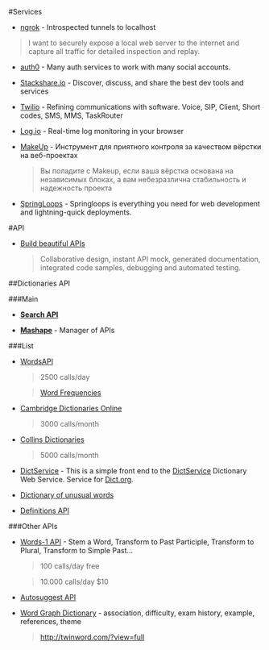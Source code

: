 #Services

* [ngrok](https://ngrok.com/) - Introspected tunnels to localhost
> I want to securely expose a local web server to the internet and capture all traffic for detailed inspection and replay.

* [auth0](https://auth0.com) - Many auth services to work with many social accounts.

* [Stackshare.io](http://stackshare.io/) - Discover, discuss, and share the best dev tools and services

* [Twilio](https://www.twilio.com/) - Refining communications with software. Voice, SIP, Client, Short codes, SMS, MMS, TaskRouter

* [Log.io](http://logio.org/) - Real-time log monitoring in your browser

* [MakeUp](http://2gis.github.io/makeup/) - Инструмент для приятного контроля за качеством вёрстки на веб-проектах
    > Вы поладите с Makeup,
      если ваша вёрстка основана на независимых блоках,
      а вам небезразлична стабильность и надежность проекта

* [SpringLoops](http://www.springloops.io/) - Springloops is everything you need for web development and lightning-quick deployments.

#API

* [Build beautiful APIs](https://apiary.io/)
    > Collaborative design, instant API mock, generated documentation, integrated code samples, debugging and automated testing.
    
##Dictionaries API

###Main

* [**Search API**](http://www.programmableweb.com/)

* [**Mashape**](https://www.mashape.com) - Manager of APIs

###List

* [WordsAPI](https://www.mashape.com/wordsapi/wordsapi)

    > 2500 calls/day

    > [Word Frequencies](https://github.com/WordsAPI/wordfrequencies)

* [Cambridge Dictionaries Online](http://dictionary-api.cambridge.org/index.php/demo)
    > 3000 calls/month

* [Collins Dictionaries](http://www.collinsdictionary.com/api/)
    > 5000 calls/month

* [DictService](http://services.aonaware.com/DictService) -  This is a simple front end to the [DictService](http://services.aonaware.com/DictService/DictService.asmx) Dictionary Web Service.
Service for [Dict.org](http://www.dict.org/bin/Dict).

* [Dictionary of unusual words](http://phrontistery.info/ihlstart.html)

* [Definitions API](https://www.mashape.com/montanaflynn/dictionary)

###Other APIs

* [Words-1 API](https://www.mashape.com/webknox/words-1) - Stem a Word, Transform to Past Participle, Transform to Plural, Transform to Simple Past...

    > 100 calls/day free

    > 10.000 calls/day $10

* [Autosuggest API](https://www.mashape.com/jchencha/autosuggest)

* [Word Graph Dictionary](https://www.mashape.com/twinword/word-graph-dictionary-1) - association, difficulty, exam history, example, references, theme

    > http://twinword.com/?view=full